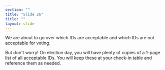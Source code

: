 ```yaml
---
section: ""
title: "Slide 26"
title: ""
layout: slide
---
```


We are about to go over which IDs are acceptable and which IDs are not acceptable for voting.

But don't worry! On election day, you will have plenty of copies of a 1-page list of all acceptable IDs. You will keep these at your check-in table and reference them as needed.

